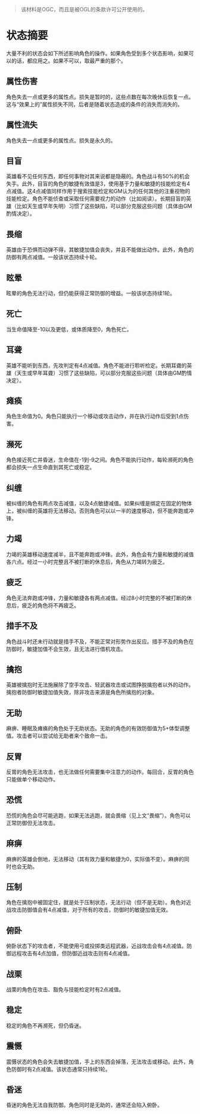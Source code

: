 > 该材料是OGC，而且是被OGL的条款许可公开使用的。

# 状态摘要

大量不利的状态会如下所述影响角色的操作。如果角色受到多个状态影响，如果可以的话，都应用之。如果不可以，取最严重的那个。

## 属性伤害

角色失去一点或更多的属性点。损失是暂时的，这些点数在每次晚休后恢复一点。这与“效果上的”属性损失不同，后者是随着状态造成的条件的消失而消失的。

## 属性流失

角色失去一点或更多的属性点。损失是永久的。

## 目盲

英雄看不见任何东西，即任何事物对其来说都是隐蔽的。角色战斗有50%的机会失手。此外，目盲的角色的敏捷有效值是3，使用基于力量和敏捷的技能检定有4点减值。这4点减值同样作用于搜索技能检定和GM认为的任何其他的注重视物的技能检定。角色不能侦查或采取任何需要视力的动作（比如阅读）。长期目盲的英雄（比如天生或早年失明）习惯了这些缺陷，可以部分克服这些问题（具体由GM酌情决定）。

## 畏缩

英雄由于恐惧而动弹不得，其敏捷加值会丧失，并且不能做出动作。此外，角色的防御有两点减值。一般该状态持续十轮。

## 眩晕

眩晕的角色无法行动，但仍能获得正常防御的增益。一般该状态持续1轮。

## 死亡

当生命值降至-10以及更低，或体质降至0，角色死亡。

## 耳聋

英雄不能听到东西，先攻判定有4点减值。角色不能进行聆听检定。长期耳聋的英雄（天生或早年耳聋）习惯了这些缺陷，可以部分克服这些问题（具体由GM酌情决定）。

## 瘫痪

角色生命值为0。角色只能执行一个移动或攻击动作，并在执行动作后受到1点伤害。

## 濒死

角色接近死亡并昏迷，生命值在-1到-9之间。角色不能执行动作，每轮濒死的角色都会损失一点生命直到其死亡或稳定。

## 纠缠

被纠缠的角色有两点攻击减值，以及4点敏捷减值。如果纠缠是绑定在固定的物体上，被纠缠的英雄将无法移动。否则角色可以以一半的速度移动，但不能奔跑或冲锋。

## 力竭

力竭的英雄移动速度减半，且不能奔跑或冲锋。此外，角色会有力量和敏捷的减值各六点。经过一小时完整且不被打断的休息后，角色从力竭转为疲乏。

## 疲乏

角色无法奔跑或冲锋，力量和敏捷各有两点减值。经过8小时完整的不被打断的休息后，疲乏的角色将不再疲乏。

## 措手不及

角色战斗时还未行动就是措手不及，不能正常对形势作出反应。措手不及的角色在防御时，敏捷加值不会生效，且无法进行借机攻击。

## 擒抱

英雄被擒抱时无法施展除了空手攻击、轻武器攻击或试图挣脱擒抱者以外的动作。擒抱者防御时敏捷加值失效，除非攻击来源是角色所擒抱的对象。

## 无助

麻痹、睡眠及瘫痪的角色处于无助状态。无助的角色的有效防御值为5+体型调整值。攻击者可以尝试给无助者来个致命一击。

## 反胃

反胃的角色无法攻击，也无法做任何需要集中注意力的动作。每回合，反胃的角色只能做单个移动动作。

## 恐慌

恐慌的角色会尽可能逃跑，如果无法逃跑，就会畏缩（见上文“畏缩”）。角色可以正常防御但无法攻击。

## 麻痹

麻痹的英雄会倒地，无法移动（其有效力量和敏捷为0，实际值不变）。麻痹的同时也会无助。

## 压制

角色在擒抱中被固定住，就是处于压制状态，无法行动（但不是无助）。角色对近战攻击防御值会有4点减值，对于所有的攻击，防御时的敏捷加值无效。

## 俯卧

俯卧状态下的攻击者，不能使用弓或投掷类远程武器，近战攻击会有4点减值。防御远程攻击有4点加值，但防御近战攻击则有4点减值。

## 战栗

战栗的角色在攻击、豁免与技能检定时有2点减值。

## 稳定

稳定的角色不再濒死，但仍昏迷。

## 震慑

震慑状态的角色会失去敏捷加值，手上的东西会掉落，无法攻击或移动。此外，角色防御时有2点减值。该状态通常只持续1轮。

## 昏迷

昏迷的角色无法自我防御。角色同时是无助的，通常还会陷入俯卧。
